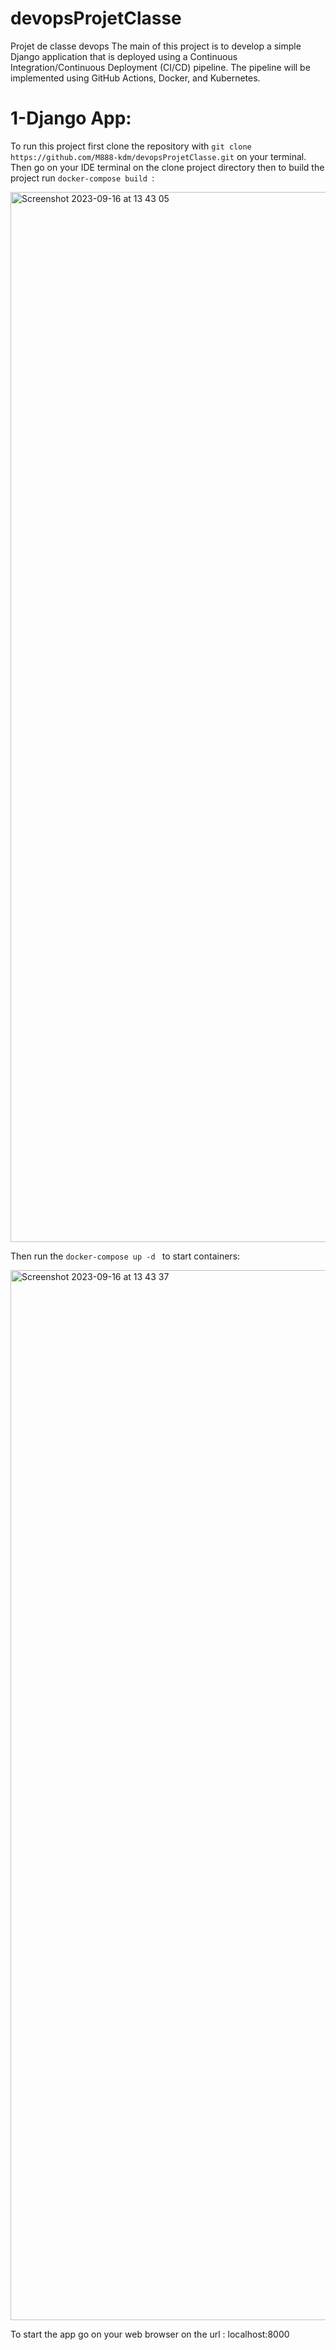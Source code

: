 # devopsProjetClasse
Projet de classe devops
The main of this project is to develop a simple Django application that is deployed using a Continuous Integration/Continuous Deployment (CI/CD) pipeline. The pipeline will be implemented using GitHub Actions, Docker, and Kubernetes.


# 1-Django App:

To run this project first clone the repository with `git clone https://github.com/M888-kdm/devopsProjetClasse.git` on your terminal.
Then go on your IDE terminal on the clone project directory then to build the project run `docker-compose build `:

<img width="1680" alt="Screenshot 2023-09-16 at 13 43 05" src="https://github.com/M888-kdm/devopsProjetClasse/assets/108241621/79c55535-79d8-46df-b936-33dfcb576fb5">

Then run the `docker-compose up -d ` to start containers:

<img width="1680" alt="Screenshot 2023-09-16 at 13 43 37" src="https://github.com/M888-kdm/devopsProjetClasse/assets/108241621/e41b6860-e89d-48d2-82ad-ca0bcc219250">

To start the app go on your web browser on the url : localhost:8000
##
